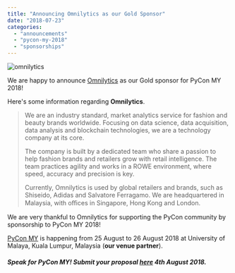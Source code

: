 ```yaml
---
title: "Announcing Omnilytics as our Gold Sponsor"
date: "2018-07-23"
categories:
  - "announcements"
  - "pycon-my-2018"
  - "sponsorships"
---
```


![omnilytics](/archived-images/omnilytics.png)

We are happy to announce [Omnilytics](https://omnilytics.co/about-us) as our Gold sponsor for PyCon MY 2018!

Here's some information regarding **Omnilytics**.

> We are an industry standard, market analytics service for fashion and beauty brands worldwide. Focusing on data science, data acquisition, data analysis and blockchain technologies, we are a technology company at its core.
>
> The company is built by a dedicated team who share a passion to help fashion brands and retailers grow with retail intelligence. The team practices agility and works in a ROWE environment, where speed, accuracy and precision is key.
>
> Currently, Omnilytics is used by global retailers and brands, such as Shiseido, Adidas and Salvatore Ferragamo. We are headquartered in Malaysia, with oﬃces in Singapore, Hong Kong and London.

We are very thankful to Omnilytics for supporting the PyCon community by sponsorship to PyCon MY 2018!

[PyCon MY](http://pycon-my-2018.peatix.com) is happening from 25 August to 26 August 2018 at University of Malaya, Kuala Lumpur, Malaysia (**our venue partner**).

##### Speak for PyCon MY! Submit your proposal [here](https://www.papercall.io/pycon-my2018) 4th August 2018.
